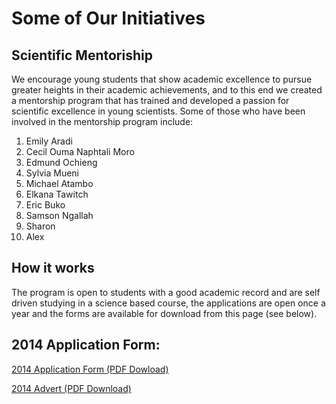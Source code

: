 Some of Our Initiatives
=========================================

Scientific Mentoriship
----------------------

We encourage  young students that show academic excellence to pursue
greater heights in their academic achievements, and to this end we created
a mentorship program that has trained and developed a passion for scientific
excellence in young scientists. Some of those who have  been involved in the 
mentorship program include:

1. Emily Aradi
2. Cecil Ouma Naphtali Moro
3. Edmund Ochieng
4. Sylvia Mueni
5. Michael Atambo
6. Elkana Tawitch
7. Eric Buko
8. Samson Ngallah
9. Sharon 
10. Alex 

How it works
------------
The program is open to students with a good academic record and are self driven 
studying in a science based course, the applications are open once a year and the 
forms are available for download from this page (see below). 


2014 Application Form:
----------------------
[2014 Application Form (PDF Dowload)](/initiatives/Application_form_SMP_2014-latest.pdf)

[2014 Advert  (PDF Download)](/initiatives/advert-latest.pdf)
